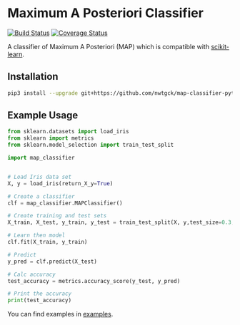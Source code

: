 # Maximum A Posteriori Classifier

[![Build Status](https://travis-ci.org/nwtgck/map-classifier-python.svg?branch=develop)](https://travis-ci.org/nwtgck/map-classifier-python) [![Coverage Status](https://coveralls.io/repos/github/nwtgck/map-classifier-python/badge.svg?branch=develop)](https://coveralls.io/github/nwtgck/map-classifier-python?branch=develop) 

A classifier of Maximum A Posteriori (MAP) which is compatible with [scikit-learn](http://scikit-learn.org/).


## Installation

```bash
pip3 install --upgrade git+https://github.com/nwtgck/map-classifier-python.git
```

## Example Usage

```python
from sklearn.datasets import load_iris
from sklearn import metrics
from sklearn.model_selection import train_test_split

import map_classifier


# Load Iris data set
X, y = load_iris(return_X_y=True)

# Create a classifier
clf = map_classifier.MAPClassifier()

# Create training and test sets
X_train, X_test, y_train, y_test = train_test_split(X, y,test_size=0.3, random_state=40)

# Learn then model
clf.fit(X_train, y_train)

# Predict
y_pred = clf.predict(X_test)

# Calc accuracy
test_accuracy = metrics.accuracy_score(y_test, y_pred)

# Print the accuracy
print(test_accuracy)
```

You can find examples in [examples](examples).